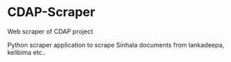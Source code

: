 # CDAP-Scraper
Web scraper of CDAP project

Python scraper application to scrape Sinhala documents from lankadeepa, kelibima etc..
